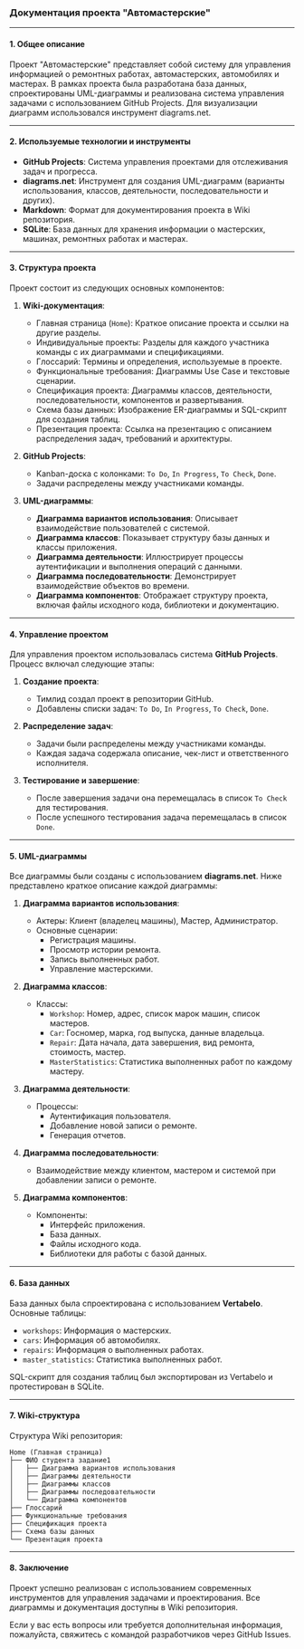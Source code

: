 ### **Документация проекта "Автомастерские"**

---

#### **1. Общее описание**
Проект "Автомастерские" представляет собой систему для управления информацией о ремонтных работах, автомастерских, автомобилях и мастерах. В рамках проекта была разработана база данных, спроектированы UML-диаграммы и реализована система управления задачами с использованием GitHub Projects. Для визуализации диаграмм использовался инструмент diagrams.net.

---

#### **2. Используемые технологии и инструменты**
- **GitHub Projects**: Система управления проектами для отслеживания задач и прогресса.
- **diagrams.net**: Инструмент для создания UML-диаграмм (варианты использования, классов, деятельности, последовательности и других).
- **Markdown**: Формат для документирования проекта в Wiki репозитория.
- **SQLite**: База данных для хранения информации о мастерских, машинах, ремонтных работах и мастерах.

---

#### **3. Структура проекта**
Проект состоит из следующих основных компонентов:

1. **Wiki-документация**:
   - Главная страница (`Home`): Краткое описание проекта и ссылки на другие разделы.
   - Индивидуальные проекты: Разделы для каждого участника команды с их диаграммами и спецификациями.
   - Глоссарий: Термины и определения, используемые в проекте.
   - Функциональные требования: Диаграммы Use Case и текстовые сценарии.
   - Спецификация проекта: Диаграммы классов, деятельности, последовательности, компонентов и развертывания.
   - Схема базы данных: Изображение ER-диаграммы и SQL-скрипт для создания таблиц.
   - Презентация проекта: Ссылка на презентацию с описанием распределения задач, требований и архитектуры.

2. **GitHub Projects**:
   - Kanban-доска с колонками: `To Do`, `In Progress`, `To Check`, `Done`.
   - Задачи распределены между участниками команды.

3. **UML-диаграммы**:
   - **Диаграмма вариантов использования**: Описывает взаимодействие пользователей с системой.
   - **Диаграмма классов**: Показывает структуру базы данных и классы приложения.
   - **Диаграмма деятельности**: Иллюстрирует процессы аутентификации и выполнения операций с данными.
   - **Диаграмма последовательности**: Демонстрирует взаимодействие объектов во времени.
   - **Диаграмма компонентов**: Отображает структуру проекта, включая файлы исходного кода, библиотеки и документацию.

---

#### **4. Управление проектом**
Для управления проектом использовалась система **GitHub Projects**. Процесс включал следующие этапы:

1. **Создание проекта**:
   - Тимлид создал проект в репозитории GitHub.
   - Добавлены списки задач: `To Do`, `In Progress`, `To Check`, `Done`.

2. **Распределение задач**:
   - Задачи были распределены между участниками команды.
   - Каждая задача содержала описание, чек-лист и ответственного исполнителя.

3. **Тестирование и завершение**:
   - После завершения задачи она перемещалась в список `To Check` для тестирования.
   - После успешного тестирования задача перемещалась в список `Done`.

---

#### **5. UML-диаграммы**
Все диаграммы были созданы с использованием **diagrams.net**. Ниже представлено краткое описание каждой диаграммы:

1. **Диаграмма вариантов использования**:
   - Актеры: Клиент (владелец машины), Мастер, Администратор.
   - Основные сценарии:
     - Регистрация машины.
     - Просмотр истории ремонта.
     - Запись выполненных работ.
     - Управление мастерскими.

2. **Диаграмма классов**:
   - Классы:
     - `Workshop`: Номер, адрес, список марок машин, список мастеров.
     - `Car`: Госномер, марка, год выпуска, данные владельца.
     - `Repair`: Дата начала, дата завершения, вид ремонта, стоимость, мастер.
     - `MasterStatistics`: Статистика выполненных работ по каждому мастеру.

3. **Диаграмма деятельности**:
   - Процессы:
     - Аутентификация пользователя.
     - Добавление новой записи о ремонте.
     - Генерация отчетов.

4. **Диаграмма последовательности**:
   - Взаимодействие между клиентом, мастером и системой при добавлении записи о ремонте.

5. **Диаграмма компонентов**:
   - Компоненты:
     - Интерфейс приложения.
     - База данных.
     - Файлы исходного кода.
     - Библиотеки для работы с базой данных.

---

#### **6. База данных**
База данных была спроектирована с использованием **Vertabelo**. Основные таблицы:
- `workshops`: Информация о мастерских.
- `cars`: Информация об автомобилях.
- `repairs`: Информация о выполненных работах.
- `master_statistics`: Статистика выполненных работ.

SQL-скрипт для создания таблиц был экспортирован из Vertabelo и протестирован в SQLite.

---

#### **7. Wiki-структура**
Структура Wiki репозитория:

```
Home (Главная страница)
├── ФИО студента задание1
│   ├── Диаграмма вариантов использования
│   ├── Диаграммы деятельности
│   ├── Диаграммы классов
│   ├── Диаграммы последовательности
│   └── Диаграмма компонентов
├── Глоссарий
├── Функциональные требования
├── Спецификация проекта
├── Схема базы данных
└── Презентация проекта
```

---

#### **8. Заключение**
Проект успешно реализован с использованием современных инструментов для управления задачами и проектирования. Все диаграммы и документация доступны в Wiki репозитория. 

Если у вас есть вопросы или требуется дополнительная информация, пожалуйста, свяжитесь с командой разработчиков через GitHub Issues.
